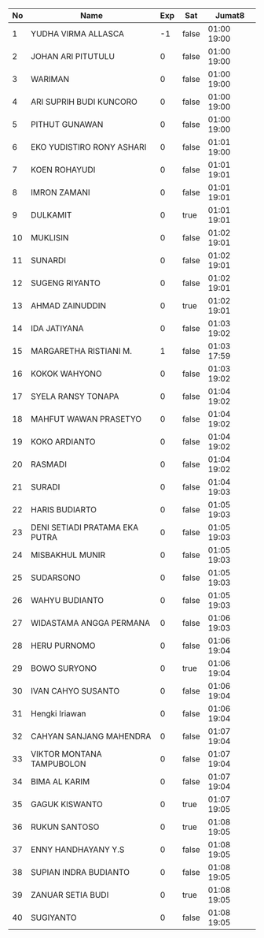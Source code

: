| No | Name | Exp | Sat | Jumat8 |
|-----|-----|-----|-----|-----|
| 1 | YUDHA VIRMA ALLASCA | -1 | false | 01:00 19:00 |
| 2 | JOHAN ARI PITUTULU | 0 | false | 01:00 19:00 |
| 3 | WARIMAN | 0 | false | 01:00 19:00 |
| 4 | ARI SUPRIH BUDI KUNCORO | 0 | false | 01:00 19:00 |
| 5 | PITHUT GUNAWAN | 0 | false | 01:00 19:00 |
| 6 | EKO YUDISTIRO RONY ASHARI | 0 | false | 01:01 19:00 |
| 7 | KOEN ROHAYUDI | 0 | false | 01:01 19:01 |
| 8 | IMRON ZAMANI | 0 | false | 01:01 19:01 |
| 9 | DULKAMIT | 0 | true | 01:01 19:01 |
| 10 | MUKLISIN | 0 | false | 01:02 19:01 |
| 11 | SUNARDI | 0 | false | 01:02 19:01 |
| 12 | SUGENG RIYANTO | 0 | false | 01:02 19:01 |
| 13 | AHMAD ZAINUDDIN | 0 | true | 01:02 19:01 |
| 14 | IDA JATIYANA | 0 | false | 01:03 19:02 |
| 15 | MARGARETHA RISTIANI M. | 1 | false | 01:03 17:59 |
| 16 | KOKOK WAHYONO | 0 | false | 01:03 19:02 |
| 17 | SYELA RANSY TONAPA | 0 | false | 01:04 19:02 |
| 18 | MAHFUT WAWAN PRASETYO | 0 | false | 01:04 19:02 |
| 19 | KOKO ARDIANTO | 0 | false | 01:04 19:02 |
| 20 | RASMADI | 0 | false | 01:04 19:02 |
| 21 | SURADI | 0 | false | 01:04 19:03 |
| 22 | HARIS BUDIARTO | 0 | false | 01:05 19:03 |
| 23 | DENI SETIADI PRATAMA EKA PUTRA | 0 | false | 01:05 19:03 |
| 24 | MISBAKHUL MUNIR | 0 | false | 01:05 19:03 |
| 25 | SUDARSONO | 0 | false | 01:05 19:03 |
| 26 | WAHYU BUDIANTO | 0 | false | 01:05 19:03 |
| 27 | WIDASTAMA ANGGA PERMANA | 0 | false | 01:06 19:03 |
| 28 | HERU PURNOMO | 0 | false | 01:06 19:04 |
| 29 | BOWO SURYONO | 0 | true | 01:06 19:04 |
| 30 | IVAN CAHYO SUSANTO | 0 | false | 01:06 19:04 |
| 31 | Hengki Iriawan | 0 | false | 01:06 19:04 |
| 32 | CAHYAN SANJANG MAHENDRA | 0 | false | 01:07 19:04 |
| 33 | VIKTOR MONTANA TAMPUBOLON | 0 | false | 01:07 19:04 |
| 34 | BIMA AL KARIM | 0 | false | 01:07 19:04 |
| 35 | GAGUK KISWANTO | 0 | true | 01:07 19:05 |
| 36 | RUKUN SANTOSO | 0 | true | 01:08 19:05 |
| 37 | ENNY HANDHAYANY Y.S | 0 | false | 01:08 19:05 |
| 38 | SUPIAN INDRA BUDIANTO | 0 | false | 01:08 19:05 |
| 39 | ZANUAR SETIA BUDI | 0 | true | 01:08 19:05 |
| 40 | SUGIYANTO | 0 | false | 01:08 19:05 |
